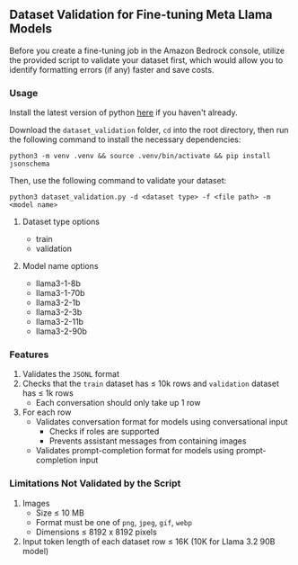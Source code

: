 ## Dataset Validation for Fine-tuning Meta Llama Models
Before you create a fine-tuning job in the Amazon Bedrock console, utilize the provided script to validate your dataset first, which would allow you to identify formatting errors (if any) faster and save costs.

### Usage

Install the latest version of python [here](https://www.python.org/downloads/) if you haven't already.

Download the `dataset_validation` folder, `cd` into the root directory, then run the following command to install the necessary dependencies:
```
python3 -m venv .venv && source .venv/bin/activate && pip install jsonschema
```
Then, use the following command to validate your dataset:
```
python3 dataset_validation.py -d <dataset type> -f <file path> -m <model name>
```

1. Dataset type options
    - train
    - validation

2. Model name options
    - llama3-1-8b
    - llama3-1-70b
    - llama3-2-1b
    - llama3-2-3b
    - llama3-2-11b
    - llama3-2-90b


### Features
1. Validates the `JSONL` format
2. Checks that the `train` dataset has $\leq$ 10k rows and `validation` dataset has $\leq$ 1k rows
    - Each conversation should only take up 1 row
3. For each row
    - Validates conversation format for models using conversational input
        - Checks if roles are supported
        - Prevents assistant messages from containing images
    - Validates prompt-completion format for models using prompt-completion input
    

### Limitations Not Validated by the Script
1. Images
    - Size $\leq$ 10 MB
    - Format must be one of `png`, `jpeg`, `gif`, `webp`
    - Dimensions $\leq$ 8192 x 8192 pixels
2. Input token length of each dataset row $\leq$ 16K (10K for Llama 3.2 90B model)